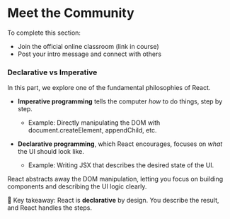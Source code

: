 # Meet the Community

To complete this section:

- Join the official online classroom (link in course)
- Post your intro message and connect with others


### Declarative vs Imperative

In this part, we explore one of the fundamental philosophies of React.

- **Imperative programming** tells the computer *how* to do things, step by step.
  - Example: Directly manipulating the DOM with document.createElement, appendChild, etc.

- **Declarative programming**, which React encourages, focuses on *what* the UI should look like.
  - Example: Writing JSX that describes the desired state of the UI.

React abstracts away the DOM manipulation, letting you focus on building components and describing the UI logic clearly.

🧠 Key takeaway: React is **declarative** by design. You describe the result, and React handles the steps.
